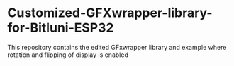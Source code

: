 # Customized-GFXwrapper-library-for-Bitluni-ESP32
This repository contains the edited GFxwrapper library and example where rotation and flipping of display is enabled
